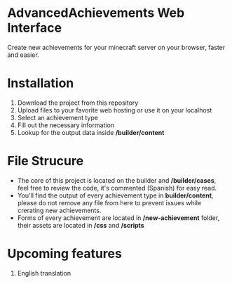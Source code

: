 # AdvancedAchievements Web Interface
Create new achievements for your minecraft server on your browser, faster and easier.


# Installation
1. Download the project from this repository
2. Upload files to your favorite web hosting or use it on your localhost
3. Select an achievement type
4. Fill out the necessary information
5. Lookup for the output data inside **/builder/content**

# File Strucure
- The core of this project is located on the builder and **/builder/cases**, feel free to review the code, it's commented (Spanish) for easy read.
- You'll find the output of every achievement type in **builder/content**, please do not remove any file from here to prevent issues while crerating new achievements.
- Forms of every achievement are located in **/new-achievement** folder, their assets are located in **/css** and **/scripts**

# Upcoming features
1. English translation
